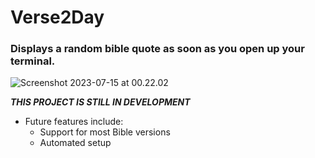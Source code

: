 # Verse2Day
### Displays a random bible quote as soon as you open up your terminal.

![Screenshot 2023-07-15 at 00.22.02](inkdrop://file:Dv701VETv)

***THIS PROJECT IS STILL IN DEVELOPMENT***

+ Future features include:
  + Support for most Bible versions
  + Automated setup
